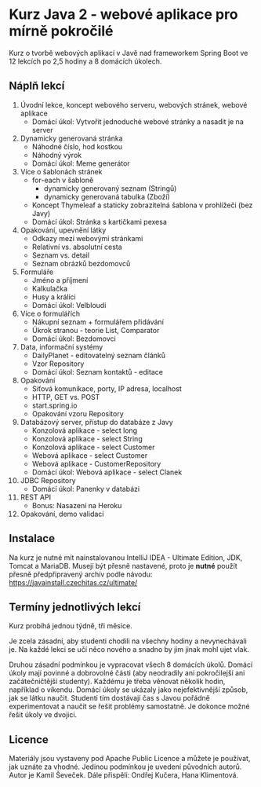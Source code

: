 Kurz Java 2 - webové aplikace pro mírně pokročilé
=================================================

Kurz o tvorbě webových aplikací v Javě nad frameworkem Spring Boot ve 12 lekcích po 2,5 hodiny a 8 domácích úkolech.



Náplň lekcí
-----------

1.  Úvodní lekce, koncept webového serveru, webových stránek, webové aplikace
    - Domácí úkol: Vytvořit jednoduché webové stránky a nasadit je na server
2.  Dynamicky generovaná stránka
    - Náhodné číslo, hod kostkou
    - Náhodný výrok
    - Domácí úkol: Meme generátor
3.  Více o šablonách stránek
    - for-each v šabloně
        - dynamicky generovaný seznam (Stringů)
        - dynamicky generovaná tabulka (Zboží)
    - Koncept Thymeleaf a staticky zobrazitelná šablona v prohlížeči (bez Javy)
    - Domácí úkol: Stránka s kartičkami pexesa
4.  Opakování, upevnění látky
    - Odkazy mezi webovými stránkami
    - Relativní vs. absolutní cesta
    - Seznam vs. detail
    - Seznam obrázků bezdomovců
5.  Formuláře
    - Jméno a příjmení
    - Kalkulačka
    - Husy a králíci
    - Domácí úkol: Velbloudi
6.  Více o formulářích
    - Nákupní seznam + formulářem přidávání
    - Úkrok stranou - teorie List, Comparator
    - Domácí úkol: Bezdomovci
7.  Data, informační systémy
    - DailyPlanet - editovatelný seznam článků
    - Vzor Repository
    - Domácí úkol: Seznam kontaktů - editace
8.  Opakování
    - Síťová komunikace, porty, IP adresa, localhost
    - HTTP, GET vs. POST
    - start.spring.io
    - Opakování vzoru Repository
9.  Databázový server, přístup do databáze z Javy
    - Konzolová aplikace - select long
    - Konzolová aplikace - select String
    - Konzolová aplikace - select Customer
    - Webová aplikace - select Customer
    - Webová aplikace - CustomerRepository
    - Domácí úkol: Webová aplikace - select Clanek
10. JDBC Repository
    - Domácí úkol: Panenky v databázi
11. REST API
    - Bonus: Nasazení na Heroku
12. Opakování, demo validací



Instalace
---------

Na kurz je nutné mít nainstalovanou IntelliJ IDEA - Ultimate Edition, JDK, Tomcat a MariaDB.
Musejí být přesně nastavené, proto je **nutné** použít přesně předpřipravený archív
podle návodu: https://javainstall.czechitas.cz/ultimate/



Termíny jednotlivých lekcí
--------------------------

Kurz probíhá jednou týdně, tři měsíce.

Je zcela zásadní, aby studenti chodili na všechny hodiny a nevynechávali je. Na každé lekci se učí něco nového
a snadno by jim jinak mohl ujet vlak.

Druhou zásadní podmínkou je vypracovat všech 8 domácích úkolů. Domácí úkoly mají povinné a dobrovolné části
(aby neodradily ani pokročilejší ani začátečničtější studenty).
Každému je třeba věnovat několik hodin, například o víkendu. Domácí úkoly se ukázaly jako
nejefektivnější způsob, jak se látku naučit. Studenti tím dostávají čas s Javou pořádně experimentovat a naučit se řešit problémy samostatně.
Je dokonce možné řešit úkoly ve dvojici.



Licence
-------

Materiály jsou vystaveny pod Apache Public Licence a můžete je používat, jak uznáte za vhodné.
Jedinou podmínkou je uvedení původních autorů.
Autor je Kamil Ševeček.
Dále přispěli: Ondřej Kučera, Hana Klimentová.
